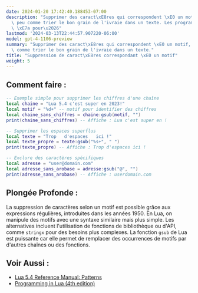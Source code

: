 ```yaml
---
date: 2024-01-20 17:42:40.188453-07:00
description: "Supprimer des caract\xE8res qui correspondent \xE0 un motif, c'est un\
  \ peu comme trier le bon grain de l'ivraie dans un texte. Les programmeurs font\
  \ \xE7a pour\u2026"
lastmod: '2024-03-13T22:44:57.907220-06:00'
model: gpt-4-1106-preview
summary: "Supprimer des caract\xE8res qui correspondent \xE0 un motif, c'est un peu\
  \ comme trier le bon grain de l'ivraie dans un texte."
title: "Suppression de caract\xE8res correspondant \xE0 un motif"
weight: 5
---
```


## Comment faire :
```Lua
-- Exemple simple pour supprimer les chiffres d'une chaîne
local chaine = "Lua 5.4 c'est super en 2023!"
local motif = "%d+" -- motif pour identifier des chiffres
local chaine_sans_chiffres = chaine:gsub(motif, "")
print(chaine_sans_chiffres) -- Affiche : Lua c'est super en !

-- Supprimer les espaces superflus
local texte = "Trop   d'espaces   ici !"
local texte_propre = texte:gsub("%s+", " ")
print(texte_propre) -- Affiche : Trop d'espaces ici !

-- Exclure des caractères spécifiques
local adresse = "user@domain.com"
local adresse_sans_arobase = adresse:gsub("@", "")
print(adresse_sans_arobase) -- Affiche : userdomain.com
```

## Plongée Profonde :
La suppression de caractères selon un motif est possible grâce aux expressions régulières, introduites dans les années 1950. En Lua, on manipule des motifs avec une syntaxe similaire mais plus simple. Les alternatives incluent l'utilisation de fonctions de bibliothèque ou d'API, comme `stringx` pour des besoins plus complexes. La fonction `gsub` de Lua est puissante car elle permet de remplacer des occurrences de motifs par d'autres chaînes ou des fonctions.

## Voir Aussi :
- [Lua 5.4 Reference Manual: Patterns](https://www.lua.org/manual/5.4/manual.html#6.4.1)
- [Programming in Lua (4th edition)](https://www.lua.org/pil/contents.html)
